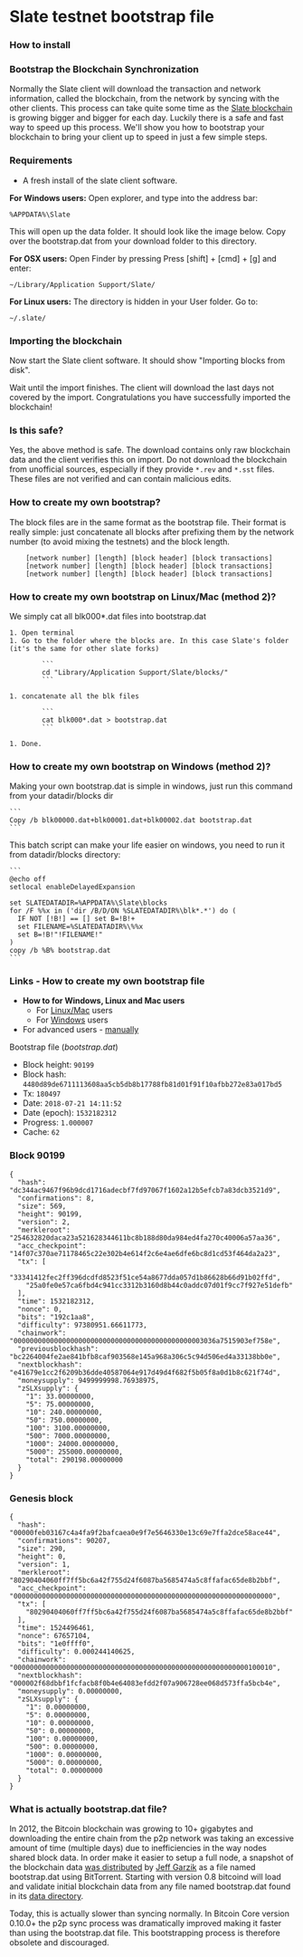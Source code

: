 # Slate testnet bootstrap file

### How to install

### Bootstrap the Blockchain Synchronization

Normally the Slate client will download the transaction and network information, called the blockchain, from the network by syncing with the other clients. This process can take quite some time as the [Slate blockchain](https://blockchain.info/charts/blocks-size) is growing bigger and bigger for each day. Luckily there is a safe and fast way to speed up this process. We'll show you how to bootstrap your blockchain to bring your client up to speed in just a few simple steps.

### Requirements

- A fresh install of the slate client software.

**For Windows users:**
Open explorer, and type into the address bar:

	%APPDATA%\Slate
    
This will open up the data folder. It should look like the image below. Copy over the bootstrap.dat from your download folder to this directory.

**For OSX users:**
Open Finder by pressing Press [shift] + [cmd] + [g] and enter:

	~/Library/Application Support/Slate/
    
**For Linux users:**
The directory is hidden in your User folder. Go to:

	~/.slate/
    
### Importing the blockchain
Now start the Slate client software. It should show "Importing blocks from disk".

Wait until the import finishes. The client will download the last days not covered by the import. Congratulations you have successfully imported the blockchain!

### Is this safe?

Yes, the above method is safe. The download contains only raw blockchain data and the client verifies this on import. Do not download the blockchain from unofficial sources, especially if they provide `*.rev` and `*.sst` files. These files are not verified and can contain malicious edits.

### How to create my own bootstrap?

The block files are in the same format as the bootstrap file. Their format is really simple: just concatenate all blocks after prefixing them by the network number (to avoid mixing the testnets) and the block length. 

        [network number] [length] [block header] [block transactions]
        [network number] [length] [block header] [block transactions]
        [network number] [length] [block header] [block transactions]

### How to create my own bootstrap on Linux/Mac (method 2)?

We simply cat all blk000*.dat files into bootstrap.dat

    1. Open terminal
    1. Go to the folder where the blocks are. In this case Slate's folder (it's the same for other slate forks)

            ```            
            cd "Library/Application Support/Slate/blocks/"
            ```

    1. concatenate all the blk files
            
            ```        
            cat blk000*.dat > bootstrap.dat
            ```

    1. Done.

### How to create my own bootstrap on Windows (method 2)?

Making your own bootstrap.dat is simple in windows, just run this command from your datadir/blocks dir

    ```
    Copy /b blk00000.dat+blk00001.dat+blk00002.dat bootstrap.dat
    ```

This batch script can make your life easier on windows, you need to run it from datadir/blocks directory:

    ```
    @echo off 
    setlocal enableDelayedExpansion 

    set SLATEDATADIR=%APPDATA%\Slate\blocks
    for /F %%x in ('dir /B/D/ON %SLATEDATADIR%\blk*.*') do (
      IF NOT [!B!] == [] set B=!B!+
      set FILENAME=%SLATEDATADIR%\%%x
      set B=!B!"!FILENAME!"
    )
    copy /b %B% bootstrap.dat
    ```

### Links - How to create my own bootstrap file

  - **How to for Windows, Linux and Mac users**
    - For [Linux/Mac](./../../#how-to-create-my-own-bootstrap-on-linuxmac-method-2) users
    - For [Windows](./../../#how-to-create-my-own-bootstrap-on-windows-method-2) users
  - For advanced users - [manually](./../../#how-to-create-my-own-bootstrap)

Bootstrap file (_bootstrap.dat_)
 - Block height: `90199`
 - Block hash: `4480d89de6711113608aa5cb5db8b17788fb81d01f91f10afbb272e83a017bd5`
 - Tx: `180497`
 - Date: `2018-07-21 14:11:52`
 - Date (epoch): `1532182312`
 - Progress: `1.000007`
 - Cache: `62`

### Block 90199
```
{
  "hash": "dc344ac9467f96b9dcd1716adecbf7fd97067f1602a12b5efcb7a83dcb3521d9",
  "confirmations": 8,
  "size": 569,
  "height": 90199,
  "version": 2,
  "merkleroot": "254632820daca23a521628344611bc8b188d80da984ed4fa270c40006a57aa36",
  "acc_checkpoint": "14f07c370ae71178465c22e302b4e614f2c6e4ae6dfe6bc8d1cd53f464da2a23",
  "tx": [
    "33341412fec2ff396dcdfd8523f51ce54a8677dda057d1b86628b66d91b02ffd",
    "25a0fe0e57ca6fbd4c941cc3312b3160d8b44c0addc07d01f9cc7f927e51defb"
  ],
  "time": 1532182312,
  "nonce": 0,
  "bits": "192c1aa8",
  "difficulty": 97380951.66611773,
  "chainwork": "00000000000000000000000000000000000000000000003036a7515903ef758e",
  "previousblockhash": "bc2264004fe2ae841bfb8caf903568e145a968a306c5c94d506ed4a33138bb0e",
  "nextblockhash": "e41679e1cc2f6209b36dde40587064e917d49d4f682f5b05f8a0d1b8c621f74d",
  "moneysupply": 9499999998.76938975,
  "zSLXsupply": {
    "1": 33.00000000,
    "5": 75.00000000,
    "10": 240.00000000,
    "50": 750.00000000,
    "100": 3100.00000000,
    "500": 7000.00000000,
    "1000": 24000.00000000,
    "5000": 255000.00000000,
    "total": 290198.00000000
  }
}
```

### Genesis block
```
{
  "hash": "00000feb03167c4a4fa9f2bafcaea0e9f7e5646330e13c69e7ffa2dce58ace44",
  "confirmations": 90207,
  "size": 290,
  "height": 0,
  "version": 1,
  "merkleroot": "80290404060ff7ff5bc6a42f755d24f6087ba5685474a5c8ffafac65de8b2bbf",
  "acc_checkpoint": "0000000000000000000000000000000000000000000000000000000000000000",
  "tx": [
    "80290404060ff7ff5bc6a42f755d24f6087ba5685474a5c8ffafac65de8b2bbf"
  ],
  "time": 1524496461,
  "nonce": 67657104,
  "bits": "1e0ffff0",
  "difficulty": 0.000244140625,
  "chainwork": "0000000000000000000000000000000000000000000000000000000000100010",
  "nextblockhash": "000002f68dbbf1fcfacb8f0b4e64083efdd2f07a906728ee068d573ffa5bcb4e",
  "moneysupply": 0.00000000,
  "zSLXsupply": {
    "1": 0.00000000,
    "5": 0.00000000,
    "10": 0.00000000,
    "50": 0.00000000,
    "100": 0.00000000,
    "500": 0.00000000,
    "1000": 0.00000000,
    "5000": 0.00000000,
    "total": 0.00000000
  }
}
```

### What is actually bootstrap.dat file?

In 2012, the Bitcoin blockchain was growing to 10+ gigabytes and downloading the entire chain from the p2p network was taking an excessive amount of time (multiple days) due to inefficiencies in the way nodes shared block data. In order make it easier to setup a full node, a snapshot of the blockchain data [was distributed](https://bitcointalk.org/index.php?topic=145386.0) by [Jeff Garzik](https://github.com/jgarzik) as a file named bootstrap.dat using BitTorrent. Starting with version 0.8 bitcoind will load and validate initial blockchain data from any file named bootstrap.dat found in its [data directory](https://en.bitcoin.it/wiki/Data_directory#Default_Location).

Today, this is actually slower than syncing normally. In Bitcoin Core version 0.10.0+ the p2p sync process was dramatically improved making it faster than using the bootstrap.dat file. This bootstrapping process is therefore obsolete and discouraged.
